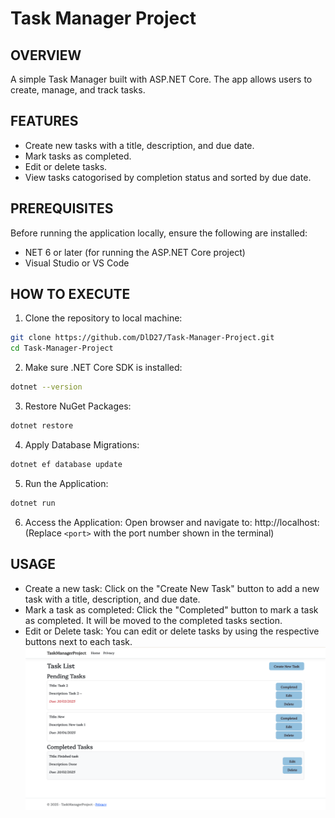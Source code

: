 # Task Manager Project

## OVERVIEW
A simple Task Manager built with ASP.NET Core. The app allows users to create, manage, and track tasks.

## FEATURES
- Create new tasks with a title, description, and due date.
- Mark tasks as completed.
- Edit or delete tasks.
- View tasks catogorised by completion status and sorted by due date.

## PREREQUISITES
Before running the application locally, ensure the following are installed:

- NET 6 or later (for running the ASP.NET Core project)
- Visual Studio or VS Code

## HOW TO EXECUTE
1. Clone the repository to local machine:
```bash
git clone https://github.com/DlD27/Task-Manager-Project.git
cd Task-Manager-Project
```
2. Make sure .NET Core SDK is installed:
```bash
dotnet --version
```
3. Restore NuGet Packages:
```bash
dotnet restore
```
4. Apply Database Migrations:
```bash
dotnet ef database update
```
5. Run the Application:
```bash
dotnet run
```
6. Access the Application:
Open browser and navigate to: http://localhost:<port> (Replace `<port>` with the port number shown in the terminal)

## USAGE 
- Create a new task: Click on the "Create New Task" button to add a new task with a title, description, and due date.
- Mark a task as completed: Click the "Completed" button to mark a task as completed. It will be moved to the completed tasks section.
- Edit or Delete task: You can edit or delete tasks by using the respective buttons next to each task.
![Task Manager Home Page](./images/task-manager-screenshot.png)
